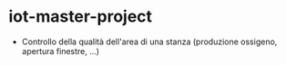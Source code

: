 # iot-master-project

- Controllo della qualità dell'area di una stanza (produzione ossigeno, apertura finestre, ...)
